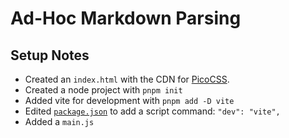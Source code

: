 # Ad-Hoc Markdown Parsing

## Setup Notes

- Created an `index.html` with the CDN for [PicoCSS](https://PicoCSS.com).
- Created a node project with `pnpm init`
- Added vite for development with `pnpm add -D vite`
- Edited [`package.json`](../package.json) to add a script command: `"dev": "vite",`
- Added a `main.js`

